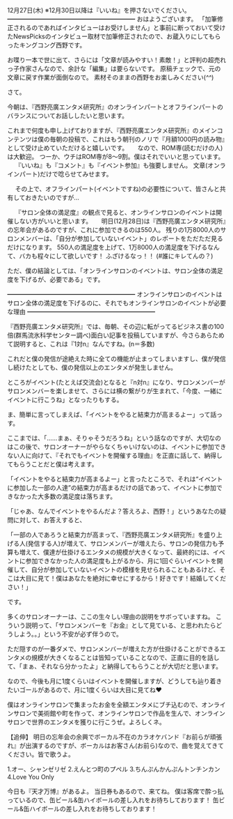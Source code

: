 12月27日(木) ※12月30日以降は『いいね』を押さないでください。
━━━━━━━━━━━━━━━━━━━━━
おはようございます。
「加筆修正されるのであればインタビューはお受けしません」と事前に断っておいて受けたNewsPicksのインタビュー取材で加筆修正されたので、お蔵入りにしてもらったキングコング西野です。

お喋り一本で世に出て、さらには「文章が読みやすい！素敵！」と評判の超売れっ子作家さんなので、余計な「編集」は要らないです。
原稿チェックで、元の文章に戻す作業が面倒なので。
素材そのままの西野をお楽しみください(*^^*)

さて。

今朝は、『西野亮廣エンタメ研究所』のオンラインパートとオフラインパートのバランスについてお話ししたいと思います。

これまで何度も申し上げておりますが、『西野亮廣エンタメ研究所』のメインコンテンツは僕の毎朝の投稿で、これはもう朝刊のノリで『月額1000円の読み物』として受け止めていただけると嬉しいです。
　
なので、ROM専(読むだけの人)は大歓迎。
つーか、ウチはROM専が8～9割。僕はそれでいいと思っています。
　
『いいね』も『コメント』も『イベント参加』も強要しません。
文章(オンラインパート)だけで唸らせてみせます。

　
その上で、オフラインパート(イベントですね)の必要性について、皆さんと共有しておきたいのですが…

　
『サロン全体の満足度』の観点で見ると、オンラインサロンのイベントは開催しない方がいいと思います。
　
明日(12月28日)は『西野亮廣エンタメ研究所』の忘年会があるのですが、これに参加できるのは550人。
残りの1万8000人のサロンメンバーは、「自分が参加していないイベント」のレポートをただただ見るだけになります。
550人の満足度を上げて、1万8000人の満足度を下げるなんて、バカも程々にして欲しいです！
ふざけるなっ！！
(#誰にキレてんの？)

ただ、僕の結論としては、「オンラインサロンのイベントは、サロン全体の満足度を下げるが、必要である」です。

━━━━━━━━━━━━━━━━━━━━━
オンラインサロンのイベントはサロン全体の満足度を下げるのに、それでもオンラインサロンのイベントが必要な理由
━━━━━━━━━━━━━━━━━━━━━

『西野亮廣エンタメ研究所』では、毎朝、その辺に転がってるビジネス書の100倍(群馬流氷科学センター調べ)面白い記事を投稿していますが、今さらあらためて説明すると、これは『1対n』なんですね。(n＝多数)

これだと僕の発信が途絶えた時に全ての機能が止まってしまいますし、僕が発信し続けたとしても、僕の発信以上のエンタメが発生しません。

ところがイベント(たとえば交流会)となると『n対n』になり、サロンメンバーがサロンメンバーを楽しませて、さらには横の繋がりが生まれて、「今度、一緒にイベントに行こうね」となったりもする。

ま、簡単に言ってしまえば、「イベントをやると結束力が高まるよー」って話っす。

ここまでは、「……まぁ、そりゃそうだろうね」という話なのですが、大切なのはこの後で、サロンオーナーがやらなくちゃいけないのは、イベントに参加できない人に向けて、『それでもイベントを開催する理由』を正直に話して、納得してもらうことだと僕は考えます。

「イベントをやると結束力が高まるよー」と言ったところで、それは“イベントに参加した一部の人達”の結束力が高まるだけの話であって、イベントに参加できなかった大多数の満足度は落ちます。

「じゃあ、なんでイベントをやるんだよ？答えろよ、西野！」というあなたの疑問に対して、お答えすると、

「一部の人であろうと結束力が高まって、『西野亮廣エンタメ研究所』を盛り上げる人(発信する人)が増えて、サロンメンバーが増えたら、サロンの発信力も予算も増えて、僕達が仕掛けるエンタメの規模が大きくなって、最終的には、イベントに参加できなかった人の満足度も上がるから、月に1回ぐらいイベントを開催して、自分が参加していないイベントの模様を見せられることもあるけど、そこは大目に見て！僕はあなたを絶対に幸せにするから！好きです！結婚してください！」

です。

多くのサロンオーナーは、ここの生々しい理由の説明をサボっていますね。
こういう説明って、「サロンメンバーを『お金』として見ている、と思われたらどうしよう。。」という不安が必ず伴うので。

ただ隠すのが一番ダメで、サロンメンバーが増えた方が仕掛けることができるエンタメの規模が大きくなることは皆知っていることなので、正直に目的を話して、「まぁ、それなら分かったよ」と納得してもらうことが大切だと思います。

なので、今後も月に1度くらいはイベントを開催しますが、どうしても辿り着きたいゴールがあるので、月に1度くらいは大目に見てね♥️

僕はオンラインサロンで集まったお金を全額エンタメにブチ込むので、オンラインサロンで美術館や町を作って、オンラインサロンで作品を生んで、オンラインサロンで世界のエンタメを獲りに行こうぜ。よろしくネ。

【追伸】
明日の忘年会の余興でボーカル不在のカラオケバンド『お前らが頑張れ』が出演するのですが、ボーカルはお客さん(お前ら)なので、曲を覚えてきてください。皆で歌うよ。

1.オー、シャンゼリゼ
2.えんとつ町のプペル
3.ちんぷんかんぷんトンチンカン
4.Love You Only

今日も『天才万博』があるよ。
当日券もあるので、来てね。
僕は客席で酔っ払っているので、缶ビール&缶ハイボールの差し入れをお待ちしております！
缶ビール&缶ハイボールの差し入れをお待ちしております！
